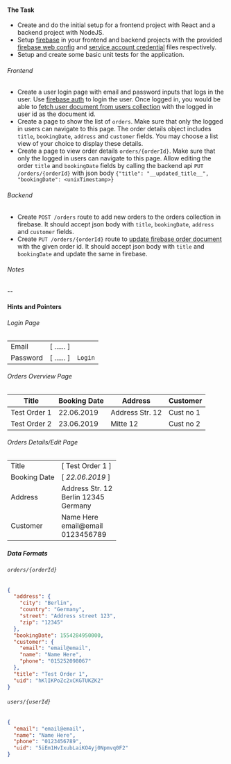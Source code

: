 #### The Task

- Create and do the initial setup for a frontend project with React and a backend project with NodeJS.
- Setup [firebase](https://firebase.google.com/docs) in your frontend and backend projects with the provided [firebase web config](./firebaseConfig.js) and [service account credential](./serviceAccountKey.json) files respectively.
- Setup and create some basic unit tests for the application.

###### Frontend
- Create a user login page with email and password inputs that logs in the user. Use [firebase auth](https://firebase.google.com/docs/auth/web/password-auth) to login the user. Once logged in, you would be able to [fetch user document from users collection](https://firebase.google.com/docs/firestore/query-data/get-data) with the logged in user id as the document id.
- Create a page to show the list of `orders`. Make sure that only the logged in users can navigate to this page. The order details object includes `title`, `bookingDate`, `address` and `customer` fields. You may choose a list view of your choice to display these details.
- Create a page to view order details `orders/{orderId}`. Make sure that only the logged in users can navigate to this page. Allow editing the order `title` and `bookingDate` fields by calling the backend api `PUT /orders/{orderId}` with json body `{"title": "__updated_title__", "bookingDate": <unixTimestamp>}`

###### Backend
- Create `POST /orders` route to add new orders to the orders collection in firebase. It should accept json body with `title`, `bookingDate`, `address` and `customer` fields.
- Create `PUT /orders/{orderId}` route to [update firebase order document](https://firebase.google.com/docs/firestore/manage-data/add-data#update-data) with the given order id. It should accept json body with `title` and `bookingDate` and update the same in firebase.

###### Notes
--


#### Hints and Pointers

###### Login Page
|          |            |         |
| -------- | ---------- | ------- |
| Email    | [ ...... ] |         |
| Password | [ ...... ] | `Login` |


###### Orders Overview Page
| Title        | Booking Date | Address           | Customer  |
| ------------ | ------------ | ----------------- | --------- |
| Test Order 1 | 22.06.2019   | Address Str. 12   | Cust no 1 |
| Test Order 2 | 23.06.2019   | Mitte 12          | Cust no 2 |

###### Orders Details/Edit Page
|              |                                                    |
| ------------ | -------------------------------------------------- |
| Title        | [ Test Order 1 ]                                   |
| Booking Date | [ *22.06.2019* ]                                   |
| Address      | Address Str. 12<br>Berlin 12345<br>Germany       |
| Customer     | Name Here <br>email@email<br>0123456789 |


##### Data Formats

###### `orders/{orderId}`
```json
{
  "address": {
    "city": "Berlin",
    "country": "Germany",
    "street": "Address street 123",
    "zip": "12345"
  },
  "bookingDate": 1554284950000,
  "customer": {
    "email": "email@email",
    "name": "Name Here",
    "phone": "015252098067"
  },
  "title": "Test Order 1",
  "uid": "hKlIKPoZc2xCKGTUKZK2"
}
```

###### `users/{userId}`
```json
{
  "email": "email@email",
  "name": "Name Here",
  "phone": "0123456789",
  "uid": "5iEm1HvIxubLaiKO4yj0Npmvq0F2"
}
```
